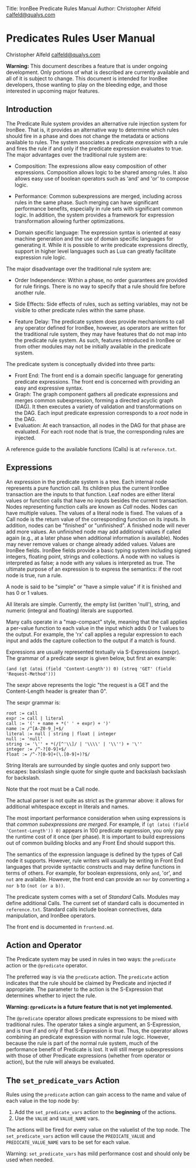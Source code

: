 Title:  IronBee Predicate Rules Manual
Author: Christopher Alfeld <calfeld@qualys.com>

Predicates Rules User Manual
============================

Christopher Alfeld <calfeld@qualys.com><br>

**Warning:** This document describes a feature that is under ongoing development.  Only portions of what is described are currently available and all of it is subject to change.  This document is intended for IronBee developers, those wanting to play on the bleeding edge, and those interested in upcoming major features.

Introduction
------------

The Predicate Rule system provides an alternative rule injection system for IronBee.  That is, it provides an alternative way to determine which rules should fire in a phase and does not change the metadata or actions available to rules.  The system associates a predicate *expression* with a rule and fires the rule if and only if the predicate expression evaluates to true.  The major advantages over the traditional rule system are:

* Composition: The expressions allow easy composition of other expressions.  Composition allows logic to be shared among rules.  It also allows easy use of boolean operators such as 'and' and 'or' to compose logic.

* Performance: Common subexpressions are merged, including across rules in the same phase.  Such merging can have significant performance benefits, especially in rule sets with significant common logic.  In addition, the system provides a framework for expression transformation allowing further optimizations.

* Domain specific language: The expression syntax is oriented at easy machine generation and the use of domain specific languages for generating it.  While it is possible to write predicate expressions directly, support in higher level languages such as Lua can greatly facilitate expression rule logic.

The major disadvantage over the traditional rule system are:

* Order Independence: Within a phase, no order guarantees are provided for rule firings.  There is no way to specify that a rule should fire before another rule.

* Side Effects: Side effects of rules, such as setting variables, may not be visible to other predicate rules within the same phase.

* Feature Delay: The predicate system does provide mechanisms to call any operator defined for IronBee, however, as operators are written for the traditional rule system, they may have features that do not map into the predicate rule system.  As such, features introduced in IronBee or from other modules may not be initially available in the predicate system.

The predicate system is conceptually divided into three parts:

* Front End: The front end is a domain specific language for generating predicate expressions.  The front end is concerned with providing an easy and expressive syntax.
* Graph: The graph component gathers all predicate expressions and merges common subexpression, forming a directed acyclic graph (DAG).  It then executes a variety of validation and transformations on the DAG.  Each input predicate expression corresponds to a *root* node in the DAG.
* Evaluation: At each transaction, all nodes in the DAG for that phase are evaluated.  For each root node that is true, the corresponding rules are injected.

A reference guide to the available functions (Calls) is at `reference.txt`.

Expressions
-----------

An expression in the predicate system is a tree.  Each internal node represents a pure function call.  Its children plus the current IronBee transaction are the inputs to that function.  Leaf nodes are either literal values or function calls that have no inputs besides the current transaction.  Nodes representing function calls are known as *Call* nodes.  Nodes can have multiple values.  The values of a literal node is fixed.  The values of a Call node is the return value of the corresponding function on its inputs.    In addition, nodes can be "finished" or "unfinished".  A finished node will never add more values.  An unfinished node may add additional values if called again (e.g., at a later phase when additional information is available).  Nodes may never remove values or change already added values.  Values are IronBee fields.  IronBee fields provide a basic typing system including signed integers, floating point, strings and collections.  A node with no values is interpreted as false; a node with any values is interpreted as true.  The ultimate purpose of an expression is to express the semantics: if the root node is true, run a rule.

A node is said to be "simple" or "have a simple value" if it is finished and has 0 or 1 values.

All literals are simple.  Currently, the empty list (written 'null'), string, and numeric (integral and floating) literals are supported.

Many calls operate in a "map-compact" style, meaning that the call applies a per-value function to each value in the input which adds 0 or 1 values to the output.  For example, the 'rx' call applies a regular expression to each input and adds the capture collection to the output if a match is found.

Expressions are usually represented textually via S-Expressions (sexpr).  The grammar of a predicate sexpr is given below, but first an example:

    (and (gt (atoi (field 'Content-Length')) 0) (streq 'GET' (field 'Request-Method')))

The sexpr above represents the logic "the request is a GET and the Content-Length header is greater than 0".

The sexpr grammar is:

    root := call
    expr := call | literal
    call := '(' + name + *(' ' + expr) + ')'
    name := /^[A-Z0-9_]+$/
    literal := null | string | float | integer
    null := 'null'
    string := '\'' + *(/[^'\\]/ | '\\\\' | '\\'') + '\''
    integer := /^-?[0-9]+$/
    float := /^-?[0-9]+(\.[0-9]+)?$/

String literals are surrounded by single quotes and only support two escapes: backslash single quote for single quote and backslash backslash for backslash.

Note that the root must be a Call node.

The actual parser is not quite as strict as the grammar above: it allows for additional whitespace except in literals and names.

The most important performance consideration when using expressions is that *common subexpressions are merged*.  For example, if `(gt (atoi (field 'Content-Length')) 0)` appears in 100 predicate expression, you only pay the runtime cost of it once (per phase).  It is important to build expressions out of common building blocks and any Front End should support this.

The semantics of the expression language is defined by the types of Call node it supports.  However, rule writers will usually be writing in Front End languages that provide syntactic constructs and may define functions in terms of others.  For example, for boolean expressions, only `and`, 'or', and `not` are available.  However, the front end can provide an `nor` by converting `a nor b` to `(not (or a b))`.

The predicate system comes with a set of *Standard* Calls.  Modules may define additional Calls.  The current set of standard calls is documented in `reference.txt`.  Standard calls include boolean connectives, data manipulation, and IronBee operators.

The front end is documented in `frontend.md`.

Action and Operator
-------------------

The Predicate system may be used in rules in two ways: the `predicate` action or the `@predicate` operator.

The preferred way is via the `predicate` action.  The `predicate` action indicates that the rule should be claimed by Predicate and injected if appropriate.  The parameter to the action is the S-Expression that determines whether to inject the rule.

**Warning: `@predicate` is a future feature that is not yet implemented.**

The `@predicate` operator allows predicate expressions to be mixed with traditional rules.  The operator takes a single argument, an S-Expression, and is true if and only if that S-Expression is true.  Thus, the operator allows combining an predicate expression with normal rule logic.  However, because the rule is part of the normal rule system, much of the performance benefit of Predicate is lost.  It will still merge subexpressions with those of other Predicate expressions (whether from operator or action), but the rule will always be evaluated.

The `set_predicate_vars` Action
---------------------------

Rules using the `predicate` action can gain access to the name and value of each value in the top node by:

1. Add the `set_predicate_vars` action to the **beginning** of the actions.
2. Use the `VALUE` and `VALUE_NAME` vars.

The actions will be fired for every value on the valuelist of the top node.  The `set_predicate_vars` action will cause the `PREDICATE_VALUE` and `PREDICATE_VALUE_NAME` vars to be set for each value.

Warning: `set_predicate_vars` has mild performance cost and should only be used when needed.
